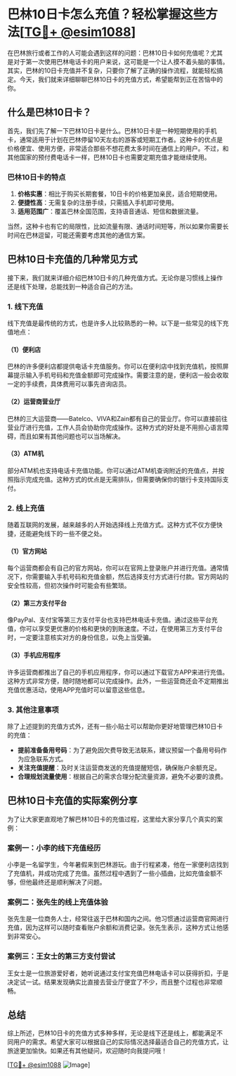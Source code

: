 # 巴林10日卡怎么充值？轻松掌握这些方法[[TG💪+ @esim1088](https://t.me/s/esim1088)]

在巴林旅行或者工作的人可能会遇到这样的问题：巴林10日卡如何充值呢？尤其是对于第一次使用巴林电话卡的用户来说，这可能是一个让人摸不着头脑的事情。其实，巴林的10日卡充值并不复杂，只要你了解了正确的操作流程，就能轻松搞定。今天，我们就来详细聊聊巴林10日卡的充值方式，希望能帮到正在苦恼中的你。

## 什么是巴林10日卡？

首先，我们先了解一下巴林10日卡是什么。巴林10日卡是一种短期使用的手机卡，通常适用于计划在巴林停留10天左右的游客或短期工作者。这种卡的优点是价格便宜、使用方便，非常适合那些不想花费太多时间在通信上的用户。不过，和其他国家的预付费电话卡一样，巴林10日卡也需要定期充值才能继续使用。

### 巴林10日卡的特点

1. **价格实惠**：相比于购买长期套餐，10日卡的价格更加亲民，适合短期使用。
2. **便捷性高**：无需复杂的注册手续，只需插入手机即可使用。
3. **适用范围广**：覆盖巴林全国范围，支持语音通话、短信和数据流量。

当然，这种卡也有它的局限性，比如流量有限、通话时间短等，所以如果你需要长时间在巴林逗留，可能还需要考虑其他的通信方案。

## 巴林10日卡充值的几种常见方式

接下来，我们就来详细介绍巴林10日卡的几种充值方式。无论你是习惯线上操作还是线下处理，总能找到一种适合自己的方法。

### 1. 线下充值

线下充值是最传统的方式，也是许多人比较熟悉的一种。以下是一些常见的线下充值地点：

#### （1）便利店

巴林的许多便利店都提供电话卡充值服务。你可以在便利店中找到充值机，按照屏幕提示输入手机号码和充值金额即可完成操作。需要注意的是，便利店一般会收取一定的手续费，具体费用可以事先咨询店员。

#### （2）运营商营业厅

巴林的三大运营商——Batelco、VIVA和Zain都有自己的营业厅。你可以直接前往营业厅进行充值，工作人员会协助你完成操作。这种方式的好处是不用担心语言障碍，而且如果有其他问题也可以当场解决。

#### （3）ATM机

部分ATM机也支持电话卡充值功能。你可以通过ATM机查询附近的充值点，并按照指示完成充值。这种方式的优点是无需排队，但需要确保你的银行卡支持国际支付。

### 2. 线上充值

随着互联网的发展，越来越多的人开始选择线上充值方式。这种方式不仅方便快捷，还能避免线下的一些不便之处。

#### （1）官方网站

每个运营商都会有自己的官方网站，你可以在官网上登录账户并进行充值。通常情况下，你需要输入手机号码和充值金额，然后选择支付方式进行付款。官方网站的安全性较高，但初次操作时可能会有些繁琐。

#### （2）第三方支付平台

像PayPal、支付宝等第三方支付平台也支持巴林电话卡充值。通过这些平台充值，你可以享受更优惠的价格和更快的到账速度。不过，在使用第三方支付平台时，一定要注意核实对方的身份信息，以免上当受骗。

#### （3）手机应用程序

许多运营商都推出了自己的手机应用程序，你可以通过下载官方APP来进行充值。这种方式非常方便，随时随地都可以完成操作。此外，一些运营商还会不定期推出充值优惠活动，使用APP充值时可以留意这些信息。

### 3. 其他注意事项

除了上述提到的充值方式外，还有一些小贴士可以帮助你更好地管理巴林10日卡的充值：

- **提前准备备用号码**：为了避免因欠费导致无法联系，建议预留一个备用号码作为应急联系方式。
- **关注充值提醒**：及时关注运营商发送的充值提醒短信，确保账户余额充足。
- **合理规划流量使用**：根据自己的需求合理分配流量资源，避免不必要的浪费。

## 巴林10日卡充值的实际案例分享

为了让大家更直观地了解巴林10日卡的充值过程，这里给大家分享几个真实的案例：

### 案例一：小李的线下充值经历

小李是一名留学生，今年暑假来到巴林游玩。由于行程紧凑，他在一家便利店找到了充值机，并成功完成了充值。虽然过程中遇到了一些小插曲，比如充值金额不够，但他最终还是顺利解决了问题。

### 案例二：张先生的线上充值体验

张先生是一位商务人士，经常往返于巴林和国内之间。他习惯通过运营商官网进行充值，因为这样可以随时查看账户余额和消费记录。张先生表示，这种方式让他感到非常安心。

### 案例三：王女士的第三方支付尝试

王女士是一位旅游爱好者，她听说通过支付宝充值巴林电话卡可以获得折扣，于是决定试一试。结果发现确实比直接去营业厅便宜了不少，而且整个过程也非常顺畅。

## 总结

综上所述，巴林10日卡的充值方式多种多样，无论是线下还是线上，都能满足不同用户的需求。希望大家可以根据自己的实际情况选择最适合自己的充值方式，让旅途更加愉快。如果还有其他疑问，欢迎随时向我提问哦！

[[TG💪+ @esim1088](https://t.me/s/esim1088) ![Image](https://i.postimg.cc/4NQfJmqS/Snipaste-2025-05-13-00-14-12.png)]